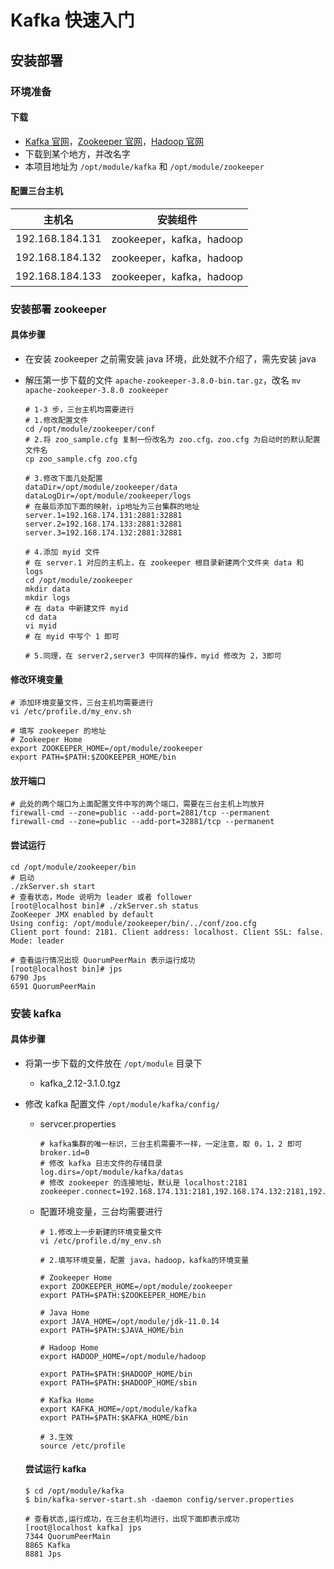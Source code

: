 # Kafka 快速入门

## 安装部署

### 环境准备

#### 下载

* [Kafka 官网](https://kafka.apache.org/downloads)，[Zookeeper 官网](https://zookeeper.apache.org/releases.html)，[Hadoop 官网]()
* 下载到某个地方，并改名字
* 本项目地址为 `/opt/module/kafka` 和 `/opt/module/zookeeper`

#### 配置三台主机

| 主机名          | 安装组件                 |
| --------------- | ------------------------ |
| 192.168.184.131 | zookeeper，kafka，hadoop |
| 192.168.184.132 | zookeeper，kafka，hadoop |
| 192.168.184.133 | zookeeper，kafka，hadoop |

### 安装部署 zookeeper

#### 具体步骤

* 在安装 zookeeper 之前需安装 java 环境，此处就不介绍了，需先安装 java

* 解压第一步下载的文件 `apache-zookeeper-3.8.0-bin.tar.gz`，改名 `mv apache-zookeeper-3.8.0 zookeeper `

  ```shell
  # 1-3 步，三台主机均需要进行
  # 1.修改配置文件
  cd /opt/module/zookeeper/conf
  # 2.将 zoo_sample.cfg 复制一份改名为 zoo.cfg，zoo.cfg 为启动时的默认配置文件名
  cp zoo_sample.cfg zoo.cfg
  
  # 3.修改下面几处配置
  dataDir=/opt/module/zookeeper/data
  dataLogDir=/opt/module/zookeeper/logs
  # 在最后添加下面的映射，ip地址为三台集群的地址
  server.1=192.168.174.131:2881:32881
  server.2=192.168.174.133:2881:32881
  server.3=192.168.174.132:2881:32881
  
  # 4.添加 myid 文件
  # 在 server.1 对应的主机上，在 zookeeper 根目录新建两个文件夹 data 和 logs
  cd /opt/module/zookeeper
  mkdir data
  mkdir logs
  # 在 data 中新建文件 myid
  cd data
  vi myid
  # 在 myid 中写个 1 即可
  
  # 5.同理，在 server2,server3 中同样的操作，myid 修改为 2，3即可
  ```

#### 修改环境变量

```shell
# 添加环境变量文件，三台主机均需要进行
vi /etc/profile.d/my_env.sh

# 填写 zookeeper 的地址
# Zookeeper Home
export ZOOKEEPER_HOME=/opt/module/zookeeper
export PATH=$PATH:$ZOOKEEPER_HOME/bin
```

#### 放开端口

```shell
# 此处的两个端口为上面配置文件中写的两个端口，需要在三台主机上均放开
firewall-cmd --zone=public --add-port=2881/tcp --permanent
firewall-cmd --zone=public --add-port=32881/tcp --permanent
```

#### 尝试运行

```shell
cd /opt/module/zookeeper/bin
# 启动
./zkServer.sh start
# 查看状态，Mode 说明为 leader 或者 follower
[root@localhost bin]# ./zkServer.sh status
ZooKeeper JMX enabled by default
Using config: /opt/module/zookeeper/bin/../conf/zoo.cfg
Client port found: 2181. Client address: localhost. Client SSL: false.
Mode: leader

# 查看运行情况出现 QuorumPeerMain 表示运行成功
[root@localhost bin]# jps
6790 Jps
6591 QuorumPeerMain
```

### 安装 kafka

#### 具体步骤

* 将第一步下载的文件放在 `/opt/module` 目录下

  * kafka_2.12-3.1.0.tgz
  
* 修改 kafka 配置文件 `/opt/module/kafka/config/`
  * servcer.properties

    ```shell
    # kafka集群的唯一标识，三台主机需要不一样，一定注意，取 0，1，2 即可
    broker.id=0
    # 修改 kafka 日志文件的存储目录
    log.dirs=/opt/module/kafka/datas
    # 修改 zookeeper 的连接地址，默认是 localhost:2181
    zookeeper.connect=192.168.174.131:2181,192.168.174.132:2181,192.168.174.133:2181/kafka 
    ```

  * 配置环境变量，三台均需要进行

    ```shell
    # 1.修改上一步新建的环境变量文件
    vi /etc/profile.d/my_env.sh
    
    # 2.填写环境变量，配置 java，hadoop，kafka的环境变量
    
    # Zookeeper Home
    export ZOOKEEPER_HOME=/opt/module/zookeeper
    export PATH=$PATH:$ZOOKEEPER_HOME/bin
    
    # Java Home
    export JAVA_HOME=/opt/module/jdk-11.0.14
    export PATH=$PATH:$JAVA_HOME/bin
    
    # Hadoop Home
    export HADOOP_HOME=/opt/module/hadoop
    
    export PATH=$PATH:$HADOOP_HOME/bin
    export PATH=$PATH:$HADOOP_HOME/sbin
    
    # Kafka Home
    export KAFKA_HOME=/opt/module/kafka
    export PATH=$PATH:$KAFKA_HOME/bin
    
    # 3.生效
    source /etc/profile
    ```

  #### 尝试运行 kafka

  ```shell
  $ cd /opt/module/kafka
  $ bin/kafka-server-start.sh -daemon config/server.properties
  
  # 查看状态,运行成功，在三台主机均进行，出现下面即表示成功
  [root@localhost kafka] jps
  7344 QuorumPeerMain
  8865 Kafka
  8881 Jps
  ```

  